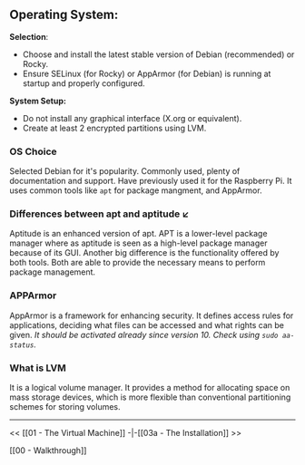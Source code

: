 ## Operating System: 
**Selection**:
- Choose and install the latest stable version of Debian (recommended) or Rocky.
- Ensure SELinux (for Rocky) or AppArmor (for Debian) is running at startup and properly configured.

**System Setup:**
- Do not install any graphical interface (X.org or equivalent).
- Create at least 2 encrypted partitions using LVM.

### OS Choice
Selected Debian for it's popularity. Commonly used, plenty of documentation and support. Have previously used it for the Raspberry Pi. It uses common tools like `apt` for package mangment, and AppArmor.

### Differences between apt and aptitude ↙️

Aptitude is an enhanced version of apt. APT is a lower-level package manager where as aptitude is seen as a high-level package manager because of its GUI. Another big difference is the functionality offered by both tools. Both are able to provide the necessary means to perform package management.
### APPArmor

AppArmor is a framework for enhancing security. It defines access rules for applications, deciding what files can be accessed and what rights can be given. 
*It should be activated already since version 10. Check using `sudo aa-status`.*

### What is LVM

It is a logical volume manager. It provides a method for allocating space on mass storage devices, which is more flexible than conventional partitioning schemes for storing volumes.



---
<<  [[01 - The Virtual Machine]] -|-[[03a - The Installation]]  >>

[[00 - Walkthrough]]
